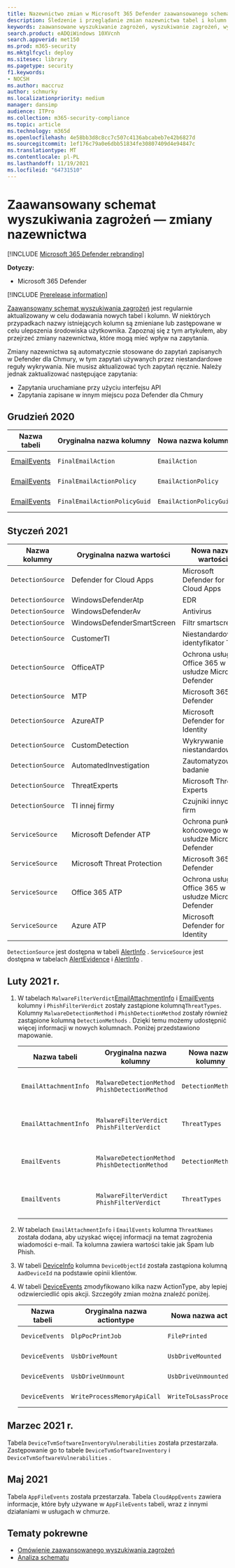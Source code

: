 ```yaml
---
title: Nazewnictwo zmian w Microsoft 365 Defender zaawansowanego schematu wyszukiwania zagrożeń
description: Śledzenie i przeglądanie zmian nazewnictwa tabel i kolumn w zaawansowanym schemacie wyszukiwania zagrożeń
keywords: zaawansowane wyszukiwanie zagrożeń, wyszukiwanie zagrożeń, wyszukiwanie zagroże Microsoft 365 Defender ń, wyszukiwanie zagrożeń, dokumentacja schematu, kusto, tabela, dane, zmiany nazw, zmiana nazwy
search.product: eADQiWindows 10XVcnh
search.appverid: met150
ms.prod: m365-security
ms.mktglfcycl: deploy
ms.sitesec: library
ms.pagetype: security
f1.keywords:
- NOCSH
ms.author: maccruz
author: schmurky
ms.localizationpriority: medium
manager: dansimp
audience: ITPro
ms.collection: m365-security-compliance
ms.topic: article
ms.technology: m365d
ms.openlocfilehash: 4e58bb3d8c8cc7c507c4136abcabeb7e42b6827d
ms.sourcegitcommit: 1ef176c79a0e6dbb51834fe30807409d4e94847c
ms.translationtype: MT
ms.contentlocale: pl-PL
ms.lasthandoff: 11/19/2021
ms.locfileid: "64731510"
---
```

# <a name="advanced-hunting-schema---naming-changes"></a>Zaawansowany schemat wyszukiwania zagrożeń — zmiany nazewnictwa

[!INCLUDE [Microsoft 365 Defender rebranding](../includes/microsoft-defender.md)]


**Dotyczy:**
- Microsoft 365 Defender

[!INCLUDE [Prerelease information](../includes/prerelease.md)]

[Zaawansowany schemat wyszukiwania zagrożeń](advanced-hunting-schema-tables.md) jest regularnie aktualizowany w celu dodawania nowych tabel i kolumn. W niektórych przypadkach nazwy istniejących kolumn są zmieniane lub zastępowane w celu ulepszenia środowiska użytkownika. Zapoznaj się z tym artykułem, aby przejrzeć zmiany nazewnictwa, które mogą mieć wpływ na zapytania.

Zmiany nazewnictwa są automatycznie stosowane do zapytań zapisanych w Defender dla Chmury, w tym zapytań używanych przez niestandardowe reguły wykrywania. Nie musisz aktualizować tych zapytań ręcznie. Należy jednak zaktualizować następujące zapytania:
- Zapytania uruchamiane przy użyciu interfejsu API
- Zapytania zapisane w innym miejscu poza Defender dla Chmury

## <a name="december-2020"></a>Grudzień 2020

| Nazwa tabeli | Oryginalna nazwa kolumny | Nowa nazwa kolumny | Powód zmiany
|--|--|--|--|
| [EmailEvents](advanced-hunting-emailevents-table.md) | `FinalEmailAction` | `EmailAction` | Opinie klientów |
| [EmailEvents](advanced-hunting-emailevents-table.md) | `FinalEmailActionPolicy` | `EmailActionPolicy` | Opinie klientów |
| [EmailEvents](advanced-hunting-emailevents-table.md) | `FinalEmailActionPolicyGuid` | `EmailActionPolicyGuid` | Opinie klientów |

## <a name="january-2021"></a>Styczeń 2021

| Nazwa kolumny | Oryginalna nazwa wartości | Nowa nazwa wartości | Powód zmiany
|--|--|--|--|
| `DetectionSource` | Defender for Cloud Apps | Microsoft Defender for Cloud Apps | Rebranding |
| `DetectionSource` | WindowsDefenderAtp| EDR| Rebranding |
| `DetectionSource` | WindowsDefenderAv | Antivirus | Rebranding |
| `DetectionSource` | WindowsDefenderSmartScreen |  Filtr smartscreen | Rebranding |
| `DetectionSource` | CustomerTI | Niestandardowy identyfikator TI | Rebranding |
| `DetectionSource` | OfficeATP | Ochrona usługi Office 365 w usłudze Microsoft Defender | Rebranding |
| `DetectionSource` | MTP | Microsoft 365 Defender | Rebranding |
| `DetectionSource` | AzureATP | Microsoft Defender for Identity | Rebranding |
| `DetectionSource` | CustomDetection | Wykrywanie niestandardowe | Rebranding |
| `DetectionSource` | AutomatedInvestigation |Zautomatyzowane badanie | Rebranding |
| `DetectionSource` | ThreatExperts | Microsoft Threat Experts | Rebranding |
| `DetectionSource` | TI innej firmy | Czujniki innych firm | Rebranding |
| `ServiceSource` | Microsoft Defender ATP| Ochrona punktu końcowego w usłudze Microsoft Defender | Rebranding |
|`ServiceSource` |Microsoft Threat Protection | Microsoft 365 Defender | Rebranding |
| `ServiceSource` | Office 365 ATP |Ochrona usługi Office 365 w usłudze Microsoft Defender | Rebranding |
| `ServiceSource` |Azure ATP |Microsoft Defender for Identity | Rebranding |

`DetectionSource` jest dostępna w tabeli [AlertInfo](advanced-hunting-alertinfo-table.md) . `ServiceSource` jest dostępna w tabelach [AlertEvidence](advanced-hunting-alertevidence-table.md) i [AlertInfo](advanced-hunting-alertinfo-table.md) . 

## <a name="february-2021"></a>Luty 2021 r.

1. W tabelach `MalwareFilterVerdict`[EmailAttachmentInfo](advanced-hunting-emailattachmentinfo-table.md) i [EmailEvents](advanced-hunting-emailevents-table.md) kolumny i `PhishFilterVerdict` zostały zastąpione kolumną`ThreatTypes`. Kolumny `MalwareDetectionMethod` i `PhishDetectionMethod` zostały również zastąpione kolumną `DetectionMethods` . Dzięki temu możemy udostępnić więcej informacji w nowych kolumnach. Poniżej przedstawiono mapowanie.

    | Nazwa tabeli | Oryginalna nazwa kolumny | Nowa nazwa kolumny | Powód zmiany
    |--|--|--|--|
    | `EmailAttachmentInfo` | `MalwareDetectionMethod` <br> `PhishDetectionMethod` | `DetectionMethods` | Uwzględnij więcej metod wykrywania |
    | `EmailAttachmentInfo`  | `MalwareFilterVerdict` <br>`PhishFilterVerdict` | `ThreatTypes` | Uwzględnij więcej typów zagrożeń |
    | `EmailEvents` | `MalwareDetectionMethod` <br> `PhishDetectionMethod` | `DetectionMethods` | Uwzględnij więcej metod wykrywania |
    | `EmailEvents` | `MalwareFilterVerdict` <br>`PhishFilterVerdict` | `ThreatTypes` | Uwzględnij więcej typów zagrożeń |


2. W tabelach `EmailAttachmentInfo` i `EmailEvents` kolumna `ThreatNames` została dodana, aby uzyskać więcej informacji na temat zagrożenia wiadomości e-mail. Ta kolumna zawiera wartości takie jak Spam lub Phish.

3. W tabeli [DeviceInfo](advanced-hunting-deviceinfo-table.md) kolumna `DeviceObjectId` została zastąpiona kolumną `AadDeviceId` na podstawie opinii klientów.

4. W tabeli [DeviceEvents](advanced-hunting-deviceevents-table.md) zmodyfikowano kilka nazw ActionType, aby lepiej odzwierciedlić opis akcji. Szczegóły zmian można znaleźć poniżej.

    | Nazwa tabeli | Oryginalna nazwa actiontype | Nowa nazwa actiontype | Powód zmiany
    |--|--|--|--|
    | `DeviceEvents` | `DlpPocPrintJob` | `FilePrinted` | Opinie klientów |
    | `DeviceEvents` | `UsbDriveMount` | `UsbDriveMounted` | Opinie klientów |
    | `DeviceEvents` | `UsbDriveUnmount` | `UsbDriveUnmounted` | Opinie klientów |
    | `DeviceEvents` | `WriteProcessMemoryApiCall` | `WriteToLsassProcessMemory` | Opinie klientów |

## <a name="march-2021"></a>Marzec 2021 r.

Tabela `DeviceTvmSoftwareInventoryVulnerabilities` została przestarzała. Zastępowanie go to tabele `DeviceTvmSoftwareInventory` i `DeviceTvmSoftwareVulnerabilities` .

## <a name="may-2021"></a>Maj 2021

Tabela `AppFileEvents` została przestarzała. Tabela `CloudAppEvents` zawiera informacje, które były używane w `AppFileEvents` tabeli, wraz z innymi działaniami w usługach w chmurze.

## <a name="related-topics"></a>Tematy pokrewne
- [Omówienie zaawansowanego wyszukiwania zagrożeń](advanced-hunting-overview.md)
- [Analiza schematu](advanced-hunting-schema-tables.md)

